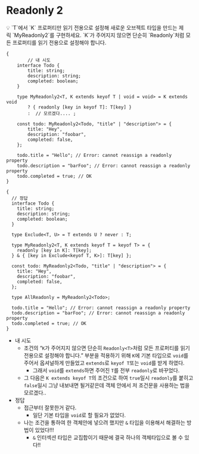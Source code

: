 # Readonly 2

<aside>
💡 `T`에서 `K` 프로퍼티만 읽기 전용으로 설정해 새로운 오브젝트 타입을 만드는 제릭 `MyReadonly2<T, K>`를 구현하세요. `K`가 주어지지 않으면 단순히 `Readonly<T>`처럼 모든 프로퍼티를 읽기 전용으로 설정해야 합니다.

</aside>

```tsx
{
		// 내 시도
    interface Todo {
        title: string;
        description: string;
        completed: boolean;
    }

    type MyReadonly2<T, K extends keyof T | void = void> = K extends void
        ? { readonly [key in keyof T]: T[key] }
        :  // 모르겠다.... ;

    const todo: MyReadonly2<Todo, "title" | "description"> = {
        title: "Hey",
        description: "foobar",
        completed: false,
    };

    todo.title = "Hello"; // Error: cannot reassign a readonly property
    todo.description = "barFoo"; // Error: cannot reassign a readonly property
    todo.completed = true; // OK
}

{
  // 정답
  interface Todo {
    title: string;
    description: string;
    completed: boolean;
  }

  type Exclude<T, U> = T extends U ? never : T;

  type MyReadonly2<T, K extends keyof T = keyof T> = {
    readonly [key in K]: T[key];
  } & { [key in Exclude<keyof T, K>]: T[key] };

  const todo: MyReadonly2<Todo, "title" | "description"> = {
    title: "Hey",
    description: "foobar",
    completed: false,
  };

  type AllReadonly = MyReadonly2<Todo>;

  todo.title = "Hello"; // Error: cannot reassign a readonly property
  todo.description = "barFoo"; // Error: cannot reassign a readonly property
  todo.completed = true; // OK
}
```

- 내 시도
  - 조건의 “`K`가 주어지지 않으면 단순히 `Readonly<T>`처럼 모든 프로퍼티를 읽기 전용으로 설정해야 합니다.” 부분을 적용하기 위해 `K`에 기본 타입으로 `void`를 주어서 옵셔널하게 만들었고 `extends`로 `keyof T`또는 `void`를 받게 하였다.
    - 그래서 `void`를 `extends`하면 주어진 `T`를 전부 `readonly`로 바꾸었다.
  - 그 다음은 `K extends keyof T`의 조건으로 하여 `true`일시 `readonly`를 붙히고 `false`일시 그냥 내보내면 될거같은데 객체 안에서 저 조건문을 사용하는 법을 모르겠다..
- 정답
  - 접근부터 잘못한거 같다.
    - 일단 기본 타입을 `void`로 할 필요가 없었다.
  - 나는 조건을 통하여 한 객체안에 넣으려 했지만 `&` 타입을 이용해서 해결하는 방법이 있었다!!!
    - `&` 인터섹션 타입은 교집합이기 때문에 결국 하나의 객체타입으로 볼 수 있다!!

